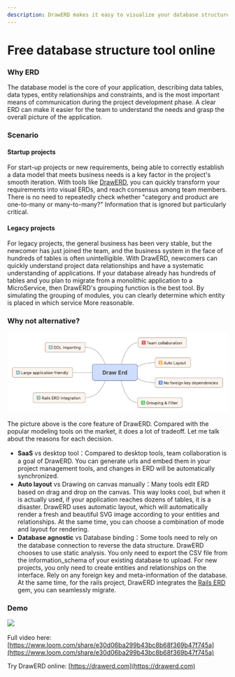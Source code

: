 ```yaml
---
description: DrawERD makes it easy to visualize your database structure.
---
```


# Free database structure tool online

### Why ERD

The database model is the core of your application, describing data tables, data types, entity relationships and constraints, and is the most important means of communication during the project development phase. A clear ERD can make it easier for the team to understand the needs and grasp the overall picture of the application.

### Scenario

#### Startup projects

For start-up projects or new requirements, being able to correctly establish a data model that meets business needs is a key factor in the project's smooth iteration. With tools like [DrawERD](https://drawerd.com/), you can quickly transform your requirements into visual ERDs, and reach consensus among team members. There is no need to repeatedly check whether "category and product are one-to-many or many-to-many?" Information that is ignored but particularly critical.

#### Legacy projects

For legacy projects, the general business has been very stable, but the newcomer has just joined the team, and the business system in the face of hundreds of tables is often unintelligible. With DrawERD, newcomers can quickly understand project data relationships and have a systematic understanding of applications. If your database already has hundreds of tables and you plan to migrate from a monolithic application to a MicroService, then DrawERD's grouping function is the best tool. By simulating the grouping of modules, you can clearly determine which entity is placed in which service More reasonable.

### Why not alternative?

![](.gitbook/assets/image%20%284%29.png)



The picture above is the core feature of DrawERD. Compared with the popular modeling tools on the market, it does a lot of tradeoff. Let me talk about the reasons for each decision.

* **SaaS** vs desktop tool：Compared to desktop tools, team collaboration is a goal of DrawERD. You can generate urls and embed them in your project management tools, and changes in ERD will be automatically synchronized.
* **Auto layout** vs Drawing on canvas manually：Many tools edit ERD based on drag and drop on the canvas. This way looks cool, but when it is actually used, if your application reaches dozens of tables, it is a disaster. DrawERD uses automatic layout, which will automatically render a fresh and beautiful SVG image according to your entities and relationships. At the same time, you can choose a combination of mode and layout for rendering.
* **Database agnostic** vs Database binding：Some tools need to rely on the database connection to reverse the data structure. DrawERD chooses to use static analysis. You only need to export the CSV file from the information\_schema of your existing database to upload. For new projects, you only need to create entities and relationships on the interface. Rely on any foreign key and meta-information of the database. At the same time, for the rails project, DrawERD integrates the [Rails ERD](https://github.com/drawerd/drawerd) gem, you can seamlessly migrate.

### Demo

![](https://cdn.loom.com/sessions/thumbnails/e30d06ba299b43bc8b68f369b47f745a-with-play.gif)

Full video here: [https://www.loom.com/share/e30d06ba299b43bc8b68f369b47f745a](https://www.loom.com/share/e30d06ba299b43bc8b68f369b47f745a)

Try DrawERD online: [https://drawerd.com](https://drawerd.com)



